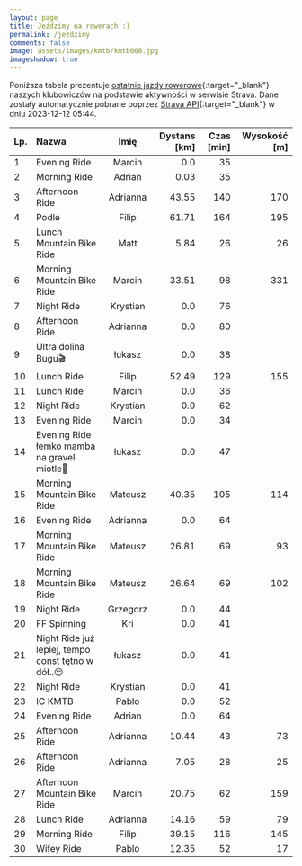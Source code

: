 ```yaml
---
layout: page
title: Jeździmy na rowerach :)
permalink: /jezdzimy
comments: false
image: assets/images/kmtb/kmtb008.jpg
imageshadow: true
---
```


Poniższa tabela prezentuje [ostatnie jazdy rowerowe](https://www.strava.com/clubs/336381){:target="_blank"} naszych klubowiczów na podstawie aktywności w serwisie Strava. Dane zostały automatycznie pobrane poprzez [Strava API](https://developers.strava.com/docs/reference/#api-Clubs-getClubActivitiesById){:target="_blank"} w dniu 2023-12-12 05:44.

Lp. | Nazwa | Imię | Dystans [km] | Czas [min] | Wysokość [m]
:--- | :--- | :---: | ---: | ---: | ---:
1|Evening Ride|Marcin|0.0|35|
2|Morning Ride|Adrian|0.03|35|
3|Afternoon Ride|Adrianna|43.55|140|170
4|Podle|Filip|61.71|164|195
5|Lunch Mountain Bike Ride|Matt|5.84|26|26
6|Morning Mountain Bike Ride|Marcin|33.51|98|331
7|Night Ride|Krystian|0.0|76|
8|Afternoon Ride|Adrianna|0.0|80|
9|Ultra dolina Bugu🎬|łukasz|0.0|38|
10|Lunch Ride|Filip|52.49|129|155
11|Lunch Ride|Marcin|0.0|36|
12|Night Ride|Krystian|0.0|62|
13|Evening Ride|Marcin|0.0|34|
14|Evening Ride łemko mamba na gravel miotle🚵|łukasz|0.0|47|
15|Morning Mountain Bike Ride|Mateusz|40.35|105|114
16|Evening Ride|Adrianna|0.0|64|
17|Morning Mountain Bike Ride|Mateusz|26.81|69|93
18|Morning Mountain Bike Ride|Mateusz|26.64|69|102
19|Night Ride|Grzegorz|0.0|44|
20|FF Spinning|Kri|0.0|41|
21|Night Ride już lepiej, tempo const tętno w dół..😌|łukasz|0.0|41|
22|Night Ride|Krystian|0.0|41|
23|IC KMTB|Pablo|0.0|52|
24|Evening Ride|Adrian|0.0|64|
25|Afternoon Ride|Adrianna|10.44|43|73
26|Afternoon Ride|Adrianna|7.05|28|25
27|Afternoon Mountain Bike Ride|Marcin|20.75|62|159
28|Lunch Ride|Adrianna|14.16|59|79
29|Morning Ride|Filip|39.15|116|145
30|Wifey Ride|Pablo|12.35|52|17
